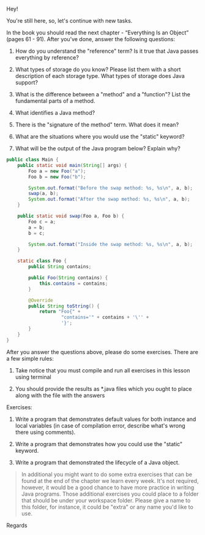 Hey!

You're still here, so, let's continue with new tasks. 

In the book you should read the next chapter - “Everything Is an Object” (pages 61 - 91). After you’ve done, answer the following questions:

1. How do you understand the "reference" term? Is it true that Java passes everything by reference?

2. What types of storage do you know? Please list them with a short description of each storage type. What types of storage does Java support?
 
3. What is the difference between a "method" and a "function"? List the fundamental parts of a method.

4. What identifies a Java method? 
 
5. There is the "signature of the method" term. What does it mean?

6. What are the situations where you would use the "static" keyword?

7. What will be the output of the Java program below? Explain why?

```java
public class Main {
    public static void main(String[] args) {
        Foo a = new Foo("a");
        Foo b = new Foo("b");

        System.out.format("Before the swap method: %s, %s\n", a, b);
        swap(a, b);
        System.out.format("After the swap method: %s, %s\n", a, b);
    }

    public static void swap(Foo a, Foo b) {
        Foo c = a;
        a = b;
        b = c;

        System.out.format("Inside the swap method: %s, %s\n", a, b);
    }

    static class Foo {
        public String contains;

        public Foo(String contains) {
            this.contains = contains;
        }

        @Override
        public String toString() {
            return "Foo{" +
                    "contains='" + contains + '\'' +
                    '}';
        }
    }
}
```

After you answer the questions above, please do some exercises. There are a few simple rules:  

1. Take notice that you must compile and run all exercises in this lesson using terminal

2. You should provide the results as *.java files which you ought to place along with the file with the answers

Exercises:

1. Write a program that demonstrates default values for both instance and local variables (in case of compilation error, describe what's wrong there using comments).

2. Write a program that demonstrates how you could use the "static" keyword.
  
3. Write a program that demonstrated the lifecycle of a Java object.

> In additional you might want to do some extra exercises that can be found at the end of the chapter we learn every week. 
> It's not required, however, it would be a good chance to have more practice in writing Java programs. 
> Those additional exercises you could place to a folder that should be under your workspace folder.
> Please give a name to this folder, for instance, it could be "extra" or any name you'd like to use.

Regards